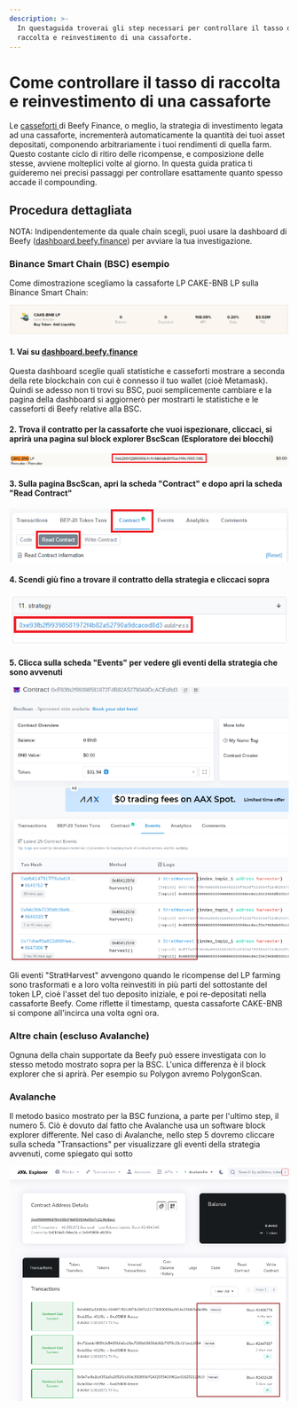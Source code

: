 ```yaml
---
description: >-
  In questaguida troverai gli step necessari per controllare il tasso di
  raccolta e reinvestimento di una cassaforte.
---
```


# Come controllare il tasso di raccolta e reinvestimento di una cassaforte

Le [casseforti ](../../ecosystem/products/vaults.md)di Beefy Finance, o meglio, la strategia di investimento legata ad una cassaforte, incrementerà automaticamente la quantità dei tuoi asset depositati, componendo arbitrariamente i tuoi rendimenti di quella farm. Questo costante ciclo di ritiro delle ricompense, e composizione delle stesse, avviene molteplici volte al giorno. In questa guida pratica ti guideremo nei precisi passaggi per controllare esattamente quanto spesso accade il compounding.

## Procedura dettagliata

NOTA: Indipendentemente da quale chain scegli, puoi usare la dashboard di Beefy ([dashboard.beefy.finance](https://dashboard.beefy.finance)) per avviare la tua investigazione.

### Binance Smart Chain (BSC) esempio

Come dimostrazione scegliamo la cassaforte LP CAKE-BNB LP sulla Binance Smart Chain:

![Screenshot fatto il 5 Maggio 2021](../../.gitbook/assets/cake-bnb-lp-2-5-2021.png)

#### 1. Vai su [dashboard.beefy.finance](https://dashboard.beefy.finance)

Questa dashboard sceglie quali statistiche e casseforti mostrare a seconda della rete blockchain con cui è connesso il tuo wallet (cioè Metamask). Quindi se adesso non ti trovi su BSC, puoi semplicemente cambiare e la pagina della dashboard si aggiornerò per mostrarti le statistiche e le casseforti di Beefy relative alla BSC.

#### 2. Trova il contratto per la cassaforte che vuoi ispezionare, cliccaci, si aprirà una pagina sul block explorer BscScan (Esploratore dei blocchi)

![](../../.gitbook/assets/cake-bnb-lp-vault-address.png)

#### 3. Sulla pagina BscScan, apri la scheda "Contract" e dopo apri la scheda "Read Contract"

![](../../.gitbook/assets/cake-bnb-lp-read-contract-tab.png)

#### 4. Scendi giù fino a trovare il contratto della strategia e cliccaci sopra

![](../../.gitbook/assets/cake-bnb-lp-strategy-address.png)

#### 5. Clicca sulla scheda "Events" per vedere gli eventi della strategia che sono avvenuti

![](<../../.gitbook/assets/harvest events inspection.png>)

Gli eventi "StratHarvest" avvengono quando le ricompense del LP farming sono trasformati e a loro volta reinvestiti in più parti del sottostante del token LP, cioè l'asset del tuo deposito iniziale, e poi re-depositati nella cassaforte Beefy. Come riflette il timestamp, questa cassaforte CAKE-BNB si compone all'incirca una volta ogni ora.

### Altre chain (escluso Avalanche)

Ognuna della chain supportate da Beefy può essere investigata con lo stesso metodo mostrato sopra per la BSC. L'unica differenza è il block explorer che si aprirà. Per esempio su Polygon avremo PolygonScan.

### Avalanche

Il metodo basico mostrato per la BSC funziona, a parte per l'ultimo step, il numero 5. Ciò è dovuto dal fatto che Avalanche usa un software block explorer differente. Nel caso di Avalanche, nello step 5 dovremo cliccare sulla scheda "Transactions" per visualizzare gli eventi della strategia avvenuti, come spiegato qui sotto

![](../../.gitbook/assets/Avalanche-harvest-events.png)
